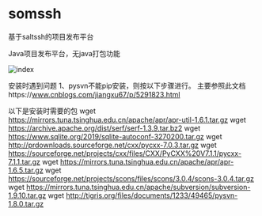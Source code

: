 # somssh
基于saltssh的项目发布平台

Java项目发布平台，无java打包功能

![index](https://imaojia.com/media/pictures/2018/09/19/somssh_dash.png)

安装时遇到问题
  1、pysvn不能pip安装，则按以下步骤进行。
  主要参照此文档https://www.cnblogs.com/jiangxu67/p/5291823.html
  
  以下是安装时需要的包
  wget https://mirrors.tuna.tsinghua.edu.cn/apache/apr/apr-util-1.6.1.tar.gz
  wget https://archive.apache.org/dist/serf/serf-1.3.9.tar.bz2
  wget https://www.sqlite.org/2019/sqlite-autoconf-3270200.tar.gz
  wget http://prdownloads.sourceforge.net/cxx/pycxx-7.0.3.tar.gz
  wget https://sourceforge.net/projects/cxx/files/CXX/PyCXX%20V7.1.1/pycxx-7.1.1.tar.gz
  wget https://mirrors.tuna.tsinghua.edu.cn/apache/apr/apr-1.6.5.tar.gz
  wget https://sourceforge.net/projects/scons/files/scons/3.0.4/scons-3.0.4.tar.gz
  wget https://mirrors.tuna.tsinghua.edu.cn/apache/subversion/subversion-1.9.10.tar.gz
  wget http://tigris.org/files/documents/1233/49465/pysvn-1.8.0.tar.gz
